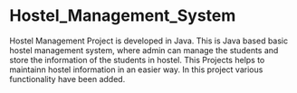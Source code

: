 # Hostel_Management_System
Hostel Management Project is developed in Java.
This is Java based basic hostel management system, where admin can manage the students and store the information of the students in hostel.
This Projects helps to maintainn hostel information in an easier way.
In this project various functionality have been added.